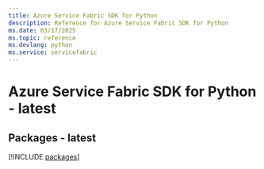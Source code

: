 ```yaml
---
title: Azure Service Fabric SDK for Python
description: Reference for Azure Service Fabric SDK for Python
ms.date: 03/17/2025
ms.topic: reference
ms.devlang: python
ms.service: servicefabric
---
```

# Azure Service Fabric SDK for Python - latest
## Packages - latest
[!INCLUDE [packages](service-fabric-index.md)]